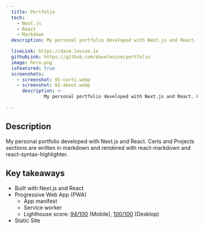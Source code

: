 ```yaml
---
  title: Portfolio
  tech:
    - Next.js
    - React
    - Markdown
  description: My personal portfolio developed with Next.js and React. Certs and Projects sections are written in markdown and rendered with react-markdown and react-syntax-highlighter.

  liveLink: https://dave.levine.io
  githubLink: https://github.com/davelevine/portfolio
  image: hero.png
  isFeatured: true
  screenshots:
    - screenshot: 01-certs.webp
    - screenshot: 02-about.webp
      description: >-
              My personal portfolio developed with Next.js and React. Certs and Projects sections are written in markdown and rendered with react-markdown and react-syntax-highlighter.

---
```


## Description

My personal portfolio developed with Next.js and React. Certs and Projects sections are written in markdown and rendered with react-markdown and react-syntax-highlighter.

## Key takeaways

- Built with Next.js and React
- Progressive Web App (PWA)
  - App manifest
  - Service worker
  - Lighthouse score: [94/100](https://pagespeed.web.dev/analysis/https-dave-levine-io/b3x99kmdqe?form_factor=mobile) (Mobile), [100/100](https://pagespeed.web.dev/analysis/https-dave-levine-io/b3x99kmdqe?form_factor=desktop) (Desktop)
- Static Site
